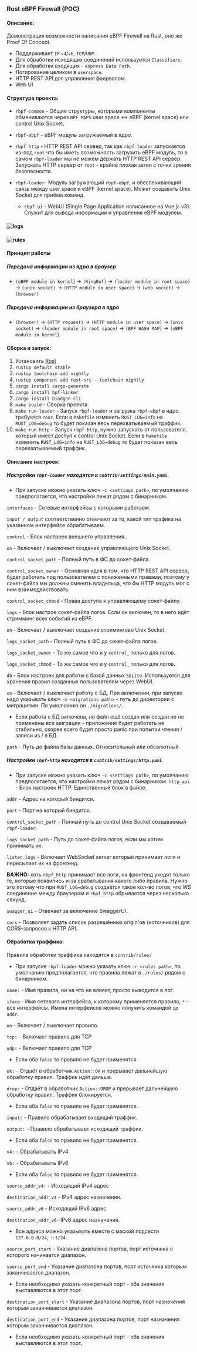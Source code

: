 ### Rust eBPF Firewall (POC)

#### Описание:

Демонстрация возможности написания eBPF Firewall на Rust, оно же Proof Of Concept.

* Поддерживает `IP` `v4`/`v6`, `TCP`/`UDP`.
* Для обработки исходящих соединений используется `Classifiers`. 
* Для обработки входящих - `eXpress Data Path`.
* Логирование целиком в `userspace`.
* HTTP REST API для управления фаерволом.
* Web UI

#### Структура проекта:
* `rbpf-common` - Общие структуры, которыми компоненты обмениваются через `BPF_MAPS` user space <-> eBPF (kernel space) или control Unix Socket. 


* `rbpf-ebpf` - eBPF модуль загружаемый в ядро.


* `rbpf-http` - HTTP REST API сервер, так как `rbpf-loader` запускается из-под `root` что бы иметь возможность загрузить eBPF модуль, то в самом
`rbpf-loader` мы не можем держать HTTP REST API сервер. Запускать HTTP сервер от `root` - крайне плохая затея с точки зрения безопасности.


* `rbpf-loader`- Модуль загружающий `rbpf-ebpf`, и обеспечивающий связь между user space и eBPF (kernel space). Может создавать Unix Socket для приёма команд.

  * `rbpf-ui` - WebUI (Single Page Application написанное на Vue.js v3). Служит для вывода информации и управления eBPF модулем. 

#### ![logs](assets/logs_table.png)


#### ![rules](assets/rules_table.png)

#### Принцип работы

##### Передача информации из ядра в браузер
* `(eBPF module in kernel`) -> `(RingBuf)` -> `(loader module in root space)` -> `(unix socket)` -> `(HTTP module in user space)` -> `(web socket)` -> `(browser)`

##### Передача информации из браузера в ядро
* `(browser)` -> `(HTTP request)` -> `(HTTP module in user space)` -> `(unix socket)` -> `(loader module in root space)` -> `(BPF HASH MAP)` -> `(eBPF module in kernel`)

#### Сборка и запуск:

1. Установить [Rust](https://www.rust-lang.org/learn/get-started)
2. `rustup default stable`
3. `rustup toolchain add nightly`
4. `rustup component add rust-src --toolchain nightly`
5. `cargo install cargo-generate`
6. `cargo install bpf-linker`
7. `cargo install bindgen-cli`
8. `make build` - Сборка проекта.
9. `make run-loader` - Запуск `rbpf-loader` и загрузка `rbpf-ebpf` в ядро, требуется `roor`. Если в `Makefile` изменить `RUST_LOG=info` на `RUST_LOG=debug` то будет показан весь перехватываемый траффик.
10. `make run-http` - Запуск `rbpf-http`, нужно запускать от пользователя, который имеет доступ к control Unix Socket. Если в `Makefile` изменить `RUST_LOG=info` на `RUST_LOG=debug` то будет показан весь перехватываемый траффик.


#### Описание настроек:

##### Настройки `rbpf-loader` находятся в `cobtrib/settings/main.yaml`.
* При запуске можно указать ключ `-c <settings path>`, по умолчанию предполагается, что настройки лежат рядом с бинарником.

`interfaces` - Сетевые интерфейсы с которыми работаем.

`input / output` соответственно отвечают за то, какой тип трафика на указанном интерфейсе обрабатываем.

`control` - Блок настроек внешнего управления..

`on` - Включает / выключает создание управляющего Unix Socket.

`control_socket_path` - Полный путь в ФС до сокет-файла.

`control_socket_owner` - Основная идея в том, что HTTP REST API сервер, будет работать под пользователем с пониженными правами, 
поэтому у сокет-файла мы должны сменить владельца, что бы HTTP модуль мог с ним взаимодействовать.

`control_socket_chmod` - Права доступа к управляющему сокет-файлу.

`logs` - Блок настрое сокет-файла логов. Если он включен, то в него идёт стримминг всех событий из eBPF.

`on` - Включает / выключает создание стримингово Unix Socket.

`logs_socket_path` - Полный путь в ФС до сокет-файла логов.

`logs_socket_owner` - То же самое что и у `control_` только для логов.

`logs_socket_chmod` - То же самое что и у `control_` только для логов.

`db` - Блок настроек для работы с базой данных `SQLite`. Используется для хранения правил созданных пользователем через WebUI.

`on` - Включает / выключает работу с БД. При включении, при запуске надо указывать ключ `-m <migrations path>` - путь до директории с миграциями. По умолчанию он `./migrations/`.

* Если работа с БД включена, но файл ещё создан или создан но не применены все миграции - приложение будет работать не стабильно, скорее всего будет просто panic при попытки чтения / записи из / в БД.


`path` - Путь до файла базы данных. Относительный или обсалютный.

##### Настройки `rbpf-http` находятся в `cobtrib/settings/http.yaml`
* При запуске можно указать ключ `-c <settings path>`, по умолчанию предполагается, что настройки лежат рядом с бинарником.
`http_api` - Блок настроек HTTP. Единственный блок в файле.

`addr` - Адрес на который биндится.

`port` - Порт на который биндится.

`control_socket_path` - Полный путь до control Unix Socket создаваемый `rbpf-loader`.

`logs_socket_path` - Путь до сокет-файла логов, если мы хотим принимать их.

`listen_logs` - Включает WebSocket server который принимает логи и пересылает их на фронтенд.

**ВАЖНО:** хоть `rbpf_http` принимает все логи, на фронтенд ухедят только те, которые появились и-за срабатывания какого либо правила.
Нужно это потому что при `RUST_LOG=debug` создаётся такое кол-во логов, что WS соединение между браузером и `rbpf_http` обрывается через несколько секунд.  

`swagger_ui` - Отвечает за включение SwaggerUI.

`cors` - Позволяет задать список разрешённых origin'ов (источников) для CORS-запросов к HTTP API.

#### Обработка траффика:
Правила обработки траффика находятся в `contrib/rules/`
* При запуске `rbpf-loader` можно указать ключ `-r <rules path>`, по умолчанию предполагается, что правила лежат в `./rules/` рядом с бинарником.

`name:` - Имя правила, ни на что не влияет, просто выводится в лог.

`iface` - Имя сетевого интерфейса, к которому применяется правило, `*` - все интерфейсы. Имена интерфейсов можно получить командой `ip addr`.

`on` - Включает / выключает правило.

`tcp:` - Включает правило для TCP

`udp:`  - Включает правило для TCP
* Если оба `false` то правило не будет применятся.


`ok:` - Отдаёт в обработчик `Action::OK` и прерывает дальнейшую обработку правил. Траффик идёт дальше.

`drop:` - Отдаёт в обработчик `Action::DROP` и прерывает дальнейшую обработку правил. Траффик блокируется.
*  Если оба `false` то правило не будет применятся.


`input:` - Правило обрабатывает входящий траффик.

`output:` - Правило обрабатывает исходящий траффик. 
*  Если оба `false` то правило не будет применятся. 


`v4:` - Обрабатывать IPv4

`v6:`  - Обрабатывать IPv6
*  Если оба `false` то правило не будет применятся.


`source_addr_v4:` - Исходящий IPv4 адрес

`destination_addr_v4` - IPv4 адрес назначения.

`source_addr_v6` - Исходящий IPv6 адрес

`destination_addr_v6`- IPv6 адрес назначения.
* Все адреса можно указывать вместе с маской подсести `127.0.0.0/24`, `::1/24`.


`source_port_start` - Указание диапазона портов, порт источника с которого начинается диапазон.

`source_port_end` - Указание диапазона портов, порт источника которым заканчивается диапазон.
* Если необходимо указать конкретный порт - оба значения выставляются в этот порт.


`destination_port_start` - Указание диапазона портов, порт назначения которым заканчивается диапазон.


`destination_port_end` - Указание диапазона портов, порт назначения которым заканчивается диапазон.
* Если необходимо указать конкретный порт - оба значения выставляются в этот порт.
